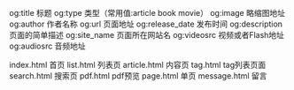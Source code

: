 og:title 标题
og:type 类型（常用值:article book movie）
og:image 略缩图地址
og:author 作者名称
og:url 页面地址
og:release_date 发布时间
og:description 页面的简单描述
og:site_name 页面所在网站名
og:videosrc 视频或者Flash地址
og:audiosrc 音频地址

index.html 首页
list.html 列表页
article.html 内容页
tag.html tag列表页面
search.html 搜索页
pdf.html pdf预览
page.html 单页
message.html 留言
